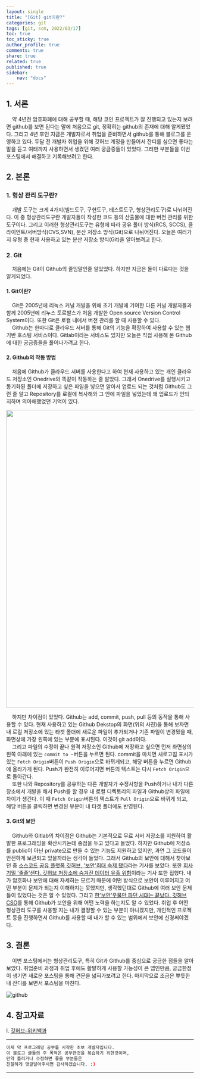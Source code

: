 ```yaml
---
layout: single
title: "[Git] git이란?"
categories: git
tags: [git, scm, 2022/03/17]
toc: true
toc_sticky: true
author_profile: true
comments: true
share: true
related: true
published: true
sidebar: 
    nav: "docs"
---
```


## 1. 서론  

&nbsp;&nbsp;&nbsp;&nbsp;약 4년전 암호화폐에 대해 공부할 때, 해당 코인 프로젝트가 잘 진행되고 있는지 보려면 github를 보면 된다는 말에 처음으로 git, 정확히는 github의 존재에 대해 알게됐었다. 그리고 4년 후인 지금은 개발자로서 취업을 준비하면서 github를 통해 블로그를 운영하고 있다. 두달 전 개발자 취업을 위해 깃허브 계정을 만들어서 잔디를 심으면 좋다는 말을 듣고 여태까지 사용하면서 생겼던 여러 궁금증들이 있었다. 그러한 부분들을 이번 포스팅에서 해결하고 기록해보려고 한다.

## 2. 본론  

### 1. 형상 관리 도구란?  

&nbsp;&nbsp;&nbsp;&nbsp;개발 도구는 크게 4가지(빌드도구, 구현도구, 테스트도구, 형상관리도구)로 나뉘어진다. 이 중 형상관리도구란 개발자들이 작성한 코드 등의 산출물에 대한 버전 관리를 위한 도구이다. 그리고 이러한 형상관리도구는 유형에 따라 공유 폴더 방식(RCS, SCCS), 클라이언트/서버방식(CVS,SVN), 분산 저장소 방식(Git)으로 나뉘어진다. 오늘은 여러가지 유형 중 현재 사용하고 있는 분산 저장소 방식(Git)을 알아보려고 한다.

### 2. Git  

&nbsp;&nbsp;&nbsp;&nbsp;처음에는 Git이 Github의 줄임말인줄 알았었다. 하지만 지금은 둘이 다르다는 것을 알게되었다.

#### 1. Git이란?  

&nbsp;&nbsp;&nbsp;&nbsp;Git은 2005년에 리눅스 커널 개발을 위해 초기 개발에 기여한 다른 커널 개발자들과 함께 2005년에 리누스 토르발스가 처음 개발한 Open source Version Control System이다. 또한 Git은 로컬 내에서 버전 관리를 할 때 사용할 수 있다.  
&nbsp;&nbsp;&nbsp;&nbsp;Github는 한마디로 클라우드 서버를 통해 Git의 기능을 확장하여 사용할 수 있는 웹 기반 호스팅 서비스이다. Gitlab이라는 서비스도 있지만 오늘은 직접 사용해 본 Github에 대한 궁금증들을 풀어나가려고 한다.

#### 2. Github의 작동 방법  

&nbsp;&nbsp;&nbsp;&nbsp;처음에 Github가 클라우드 서버를 사용한다고 하여 현재 사용하고 있는 개인 클라우드 저장소인 Onedrive와 똑같이 작동하는 줄 알았다. 그래서 Onedrive를 실행시키고 동기화된 폴더에 저장하고 싶은 파일을 넣으면 알아서 업로드 되는 것처럼 Github도 그런 줄 알고 Repository를 로컬에 복사해와 그 안에 파일을 넣었는데 왜 업로드가 안되지하며 의아해했었던 기억이 있다.  

<img src="https://user-images.githubusercontent.com/97603503/158714573-dc78caea-7ef8-47de-a7ee-19e446a5141c.png" width=800>  

&nbsp;&nbsp;&nbsp;&nbsp;하지만 차이점이 있었다. Github는 add, commit, push, pull 등의 동작을 통해 사용할 수 있다. 현재 사용하고 있는 Github Dekstop의 화면(위의 사진)을 통해 보자면 내 로컬 저장소에 있는 타겟 폴더에 새로운 파일이 추가되거나 기존 파일이 변경됐을 때, 화면상에 가장 왼쪽에 있는 부분에 표시된다. 이것이 git add이다.  
&nbsp;&nbsp;&nbsp;&nbsp;그리고 파일의 수정이 끝나 원격 저장소인 Github에 저장하고 싶으면 먼저 화면상의 왼쪽 아래에 있는 ```commit to ~```버튼을 누르면 된다. commit을 마치면 새로고침 표시가 있는 ```Fetch Origin```버튼이 ```Push Origin```으로 바뀌게되고, 해당 버튼을 누르면 Github에 올라가게 된다. Push가 완전히 이루어지면 버튼의 텍스트는 다시 ```Fetch Origin```으로 돌아간다.  
&nbsp;&nbsp;&nbsp;&nbsp;또한 나와 Repository를 공유하는 다른 개발자가 수정사항을 Push하거나 내가 다른 장소에서 개발을 해서 Push를 할 경우 내 로컬 디렉토리의 파일과 Github상의 파일에 차이가 생긴다. 이 때 ```Fetch Origin```버튼의 텍스트가 ```Pull Origin```으로 바뀌게 되고, 해당 버튼을 클릭하면 변경된 부분이 내 타겟 폴더에도 반영된다.      

#### 3. Git의 보안  

&nbsp;&nbsp;&nbsp;&nbsp;Github와 Gitlab의 차이점은 Github는 기본적으로 무료 서버 저장소를 지원하여 활발한 프로그래밍을 확산시키는데 중점을 두고 있다고 들었다. 하지만 Github에 저장소를 public이 아닌 private으로 만들 수 있는 기능도 지원하고 있지만, 과연 그 코드들이 안전하게 보관되고 있을까라는 생각이 들었다. 그래서 Github의 보안에 대해서 찾아보던 중 [소스코드 공유 플랫폼 깃허브, '보안'최대 숙제 됐다](https://zdnet.co.kr/view/?no=20210528171253)라는 기사를 보았다. 또한 [회사 기밀 '줄줄'샌다. 깃허브 저장소에 숨겨진 데이터 유출 위험](https://www.ciokorea.com/news/210034)이라는 기사 또한 접했다. 내가 암호화나 보안에 대해 자세히는 모르기 때문에 어떤 방식으로 보안이 이루어지고 어떤 부분이 문제가 되는지 이해하지는 못했지만, 생각했던대로 Github에 여러 보안 문제들이 있었다는 것은 알 수 있었다. 그리고 [한'보안'우물만 파던 시대는 끝났다. 깃허브CSO](https://www.ciokorea.com/news/214479)를 통해 Github가 보안을 위해 어떤 노력을 하는지도 알 수 있었다. 취업 후 어떤 형상관리 도구를 사용할 지는 내가 결정할 수 있는 부분이 아니겠지만, 개인적인 프로젝트 등을 진행하면서 Github를 사용할 때 내가 할 수 있는 범위에서 보안에 신경써야겠다.  

## 3. 결론  

&nbsp;&nbsp;&nbsp;&nbsp;이번 포스팅에서는 형상관리도구, 특히 Git과 Github를 중심으로 궁금한 점들을 알아보았다. 취업준비 과정과 취업 후에도 활발하게 사용할 가능성이 큰 앱인만큼, 궁금한점이 생기면 새로운 포스팅을 통해 견문을 넓혀가보려고 한다. 마지막으로 조금은 뿌듯한 내 잔디를 보면서 포스팅을 마친다.

![github](https://user-images.githubusercontent.com/97603503/158716763-64397053-f50f-4226-95e2-83d96dd280a6.png)

## 4. 참고자료  

Ⅰ. [깃허브-위키백과](https://ko.wikipedia.org/wiki/%EA%B9%83%ED%97%88%EB%B8%8C)  

---

```bash
이제 막 프로그래밍 공부를 시작한 초보 개발자입니다.
이 블로그 글들의 주 목적은 공부한것을 복습하기 위한것이며, 
만약 틀리거나 수정하면 좋을 부분들은
친절하게 댓글달아주시면 감사하겠습니다. :)
```

---